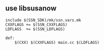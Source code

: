 
## use libsusanow

```
include $(SSN_SDK)/mk/ssn.vars.mk
CXXFLAGS += $(SSN_CXXFLAGS)
LDFLAGS  += $(SSN_LDFLAGS)

def:
	$(CXX) $(CXXFLAGS) main.cc $(LDFLAGS)
```
